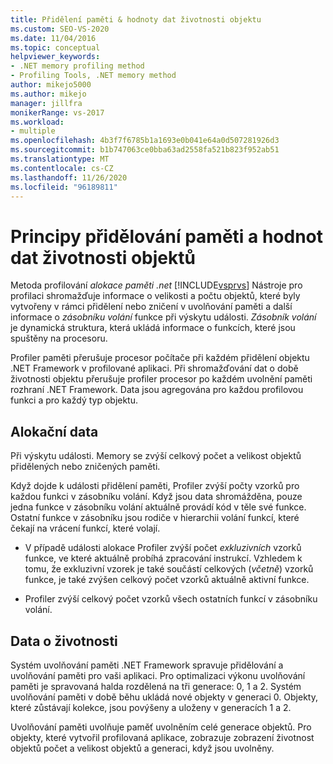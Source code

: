 ```yaml
---
title: Přidělení paměti & hodnoty dat životnosti objektu
ms.custom: SEO-VS-2020
ms.date: 11/04/2016
ms.topic: conceptual
helpviewer_keywords:
- .NET memory profiling method
- Profiling Tools, .NET memory method
author: mikejo5000
ms.author: mikejo
manager: jillfra
monikerRange: vs-2017
ms.workload:
- multiple
ms.openlocfilehash: 4b3f7f6785b1a1693e0b041e64a0d507281926d3
ms.sourcegitcommit: b1b747063ce0bba63ad2558fa521b823f952ab51
ms.translationtype: MT
ms.contentlocale: cs-CZ
ms.lasthandoff: 11/26/2020
ms.locfileid: "96189811"
---
```

# <a name="understand-memory-allocation-and-object-lifetime-data-values"></a>Principy přidělování paměti a hodnot dat životnosti objektů

Metoda profilování *alokace paměti .net* [!INCLUDE[vsprvs](../code-quality/includes/vsprvs_md.md)] Nástroje pro profilaci shromažďuje informace o velikosti a počtu objektů, které byly vytvořeny v rámci přidělení nebo zničení v uvolňování paměti a další informace o *zásobníku volání* funkce při výskytu události. *Zásobník volání* je dynamická struktura, která ukládá informace o funkcích, které jsou spuštěny na procesoru.

Profiler paměti přerušuje procesor počítače při každém přidělení objektu .NET Framework v profilované aplikaci. Při shromažďování dat o době životnosti objektu přerušuje profiler procesor po každém uvolnění paměti rozhraní .NET Framework. Data jsou agregována pro každou profilovou funkci a pro každý typ objektu.

## <a name="allocation-data"></a>Alokační data

Při výskytu události. Memory se zvýší celkový počet a velikost objektů přidělených nebo zničených paměti.

Když dojde k události přidělení paměti, Profiler zvýší počty vzorků pro každou funkci v zásobníku volání. Když jsou data shromážděna, pouze jedna funkce v zásobníku volání aktuálně provádí kód v těle své funkce. Ostatní funkce v zásobníku jsou rodiče v hierarchii volání funkcí, které čekají na vrácení funkcí, které volají.

- V případě události alokace Profiler zvýší počet *exkluzivních* vzorků funkce, ve které aktuálně probíhá zpracování instrukcí. Vzhledem k tomu, že exkluzivní vzorek je také součástí celkových (*včetně*) vzorků funkce, je také zvýšen celkový počet vzorků aktuálně aktivní funkce.

- Profiler zvýší celkový počet vzorků všech ostatních funkcí v zásobníku volání.

## <a name="lifetime-data"></a>Data o životnosti

Systém uvolňování paměti .NET Framework spravuje přidělování a uvolňování paměti pro vaši aplikaci. Pro optimalizaci výkonu uvolňování paměti je spravovaná halda rozdělená na tři generace: 0, 1 a 2. Systém uvolňování paměti v době běhu ukládá nové objekty v generaci 0. Objekty, které zůstávají kolekce, jsou povýšeny a uloženy v generacích 1 a 2.

Uvolňování paměti uvolňuje paměť uvolněním celé generace objektů. Pro objekty, které vytvořil profilovaná aplikace, zobrazuje zobrazení životnost objektů počet a velikost objektů a generaci, když jsou uvolněny.
